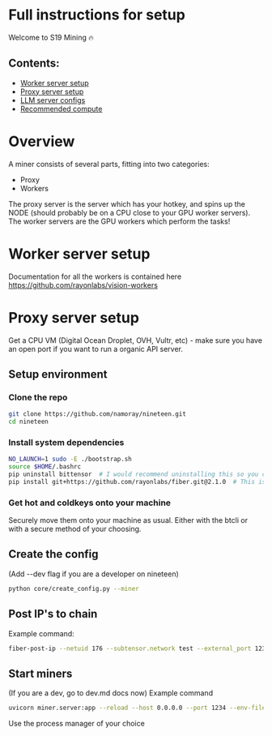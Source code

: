 # Full instructions for setup

Welcome to S19 Mining 🔥


## Contents:

- [Worker server setup](#worker-server-setup)
- [Proxy server setup](#proxy-server-setup)
- [LLM server configs](#model-configs)
- [Recommended compute](./recommended-compute.md)


# Overview
A miner consists of several parts, fitting into two categories:

- Proxy
- Workers

The proxy server is the server which has your hotkey, and spins up the NODE (should probably be on a CPU close to your GPU worker servers). The worker servers are the GPU workers which perform the tasks!

# Worker server setup
Documentation for all the workers is contained here https://github.com/rayonlabs/vision-workers

# Proxy server setup

Get a CPU VM (Digital Ocean Droplet, OVH, Vultr, etc)  - make sure you have an open port if you want to run a organic API server.

## Setup environment


### Clone the repo
```bash
git clone https://github.com/namoray/nineteen.git
cd nineteen
```

### Install system dependencies
```bash
NO_LAUNCH=1 sudo -E ./bootstrap.sh
source $HOME/.bashrc
pip uninstall bittensor  # I would recommend uninstalling this so you can use fiber, but you may need it to clone keys as of now?
pip install git+https://github.com/rayonlabs/fiber.git@2.1.0  # This is the only requirement for mining machines as of now!
```

### Get hot and coldkeys onto your machine
Securely move them onto your machine as usual. Either with the btcli or with a secure method of your choosing.

## Create the config
(Add --dev flag if you are a developer on nineteen)
```bash
python core/create_config.py --miner
```


## Post IP's to chain
Example command:
```bash
fiber-post-ip --netuid 176 --subtensor.network test --external_port 1234 --wallet.name default --wallet.hotkey default --external_ip 0.0.0.0
```

## Start miners

(If you are a dev, go to dev.md docs now)
Example command
```bash
uvicorn miner.server:app --reload --host 0.0.0.0 --port 1234 --env-file .default.env --log-level debug &
```

Use the process manager of your choice

